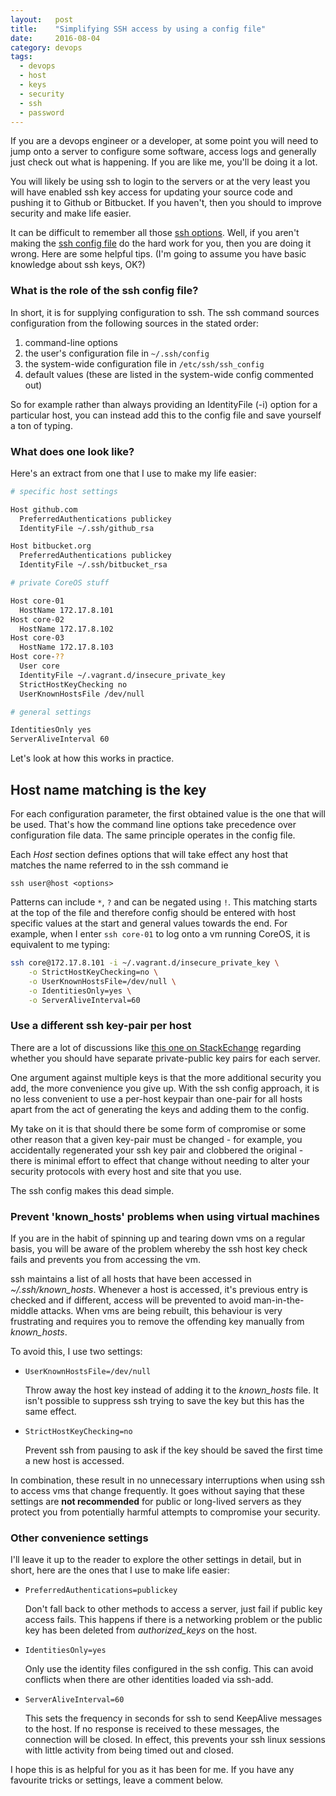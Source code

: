 ```yaml
---
layout:   post
title:    "Simplifying SSH access by using a config file"
date:     2016-08-04
category: devops
tags:
  - devops
  - host
  - keys
  - security
  - ssh
  - password
---
```


If you are a devops engineer or a developer, at some point you will need
to jump onto a server to configure some software, access logs and
generally just check out what is happening. If you are like me, you'll
be doing it a lot.

You will likely be using ssh to login to the servers or at the very
least you will have enabled ssh key access for updating your source code
and pushing it to Github or Bitbucket. If you haven't, then you should
to improve security and make life easier.

It can be difficult to remember all those [ssh
options](http://linux.die.net/man/1/ssh). Well, if you aren't making the
[ssh config file](http://linux.die.net/man/5/ssh_config) do the hard
work for you, then you are doing it wrong. Here are some helpful tips.
(I'm going to assume you have basic knowledge about ssh keys, OK?)


### What is the role of the ssh config file?

In short, it is for supplying configuration to ssh. The ssh command sources configuration from the following sources in the stated order:

1. command-line options
1. the user's configuration file in `~/.ssh/config`
1. the system-wide configuration file in `/etc/ssh/ssh_config`
1. default values (these are listed in the system-wide config commented out)

So for example rather than always providing an IdentityFile (-i) option for a particular host,
you can instead add this to the config file and save yourself a ton of typing.

### What does one look like?

Here's an extract from one that I use to make my life easier:

```bash
# specific host settings

Host github.com
  PreferredAuthentications publickey
  IdentityFile ~/.ssh/github_rsa

Host bitbucket.org
  PreferredAuthentications publickey
  IdentityFile ~/.ssh/bitbucket_rsa

# private CoreOS stuff

Host core-01
  HostName 172.17.8.101
Host core-02
  HostName 172.17.8.102
Host core-03
  HostName 172.17.8.103
Host core-??
  User core
  IdentityFile ~/.vagrant.d/insecure_private_key
  StrictHostKeyChecking no
  UserKnownHostsFile /dev/null

# general settings

IdentitiesOnly yes
ServerAliveInterval 60
```

Let's look at how this works in practice.

## Host name matching is the key

For each configuration parameter, the first obtained value is the one
that will be used. That's how the command line options take precedence
over configuration file data. The same principle operates in the config
file.

Each *Host* section defines options that will take effect any host that
matches the name referred to in the ssh command ie

    ssh user@host <options>

Patterns can include `*`, `?` and can be negated using `!`.
This matching starts at the top of the file and therefore config should
be entered with host specific values at the start and general values
towards the end. For example, when I enter `ssh core-01` to log onto a vm running
CoreOS, it is equivalent to me typing:

```bash
ssh core@172.17.8.101 -i ~/.vagrant.d/insecure_private_key \
    -o StrictHostKeyChecking=no \
    -o UserKnownHostsFile=/dev/null \
    -o IdentitiesOnly=yes \
    -o ServerAliveInterval=60
```

### Use a different ssh key-pair per host

There are a lot of discussions like [this one on
StackEchange](http://security.stackexchange.com/questions/40050/what-is-the-best-practice-separate-ssh-key-per-host-and-user-vs-one-ssh-key-for)
regarding whether you should have separate private-public key pairs for
each server.

One argument against multiple keys is that the more additional security you add,
the more convenience you give up. With the ssh config approach, it is no less convenient to use a per-host
keypair than one-pair for all hosts apart from the act of generating the keys and adding them to the config.

My take on it is that should there be some form of compromise or some
other reason that a given key-pair must be changed - for example, you
accidentally regenerated your ssh key pair and clobbered the original - there is minimal
effort to effect that change without needing to alter your security
protocols with every host and site that you use.

The ssh config makes this dead simple.

### Prevent 'known_hosts' problems when using virtual machines

If you are in the habit of spinning up and tearing down vms on a regular
basis, you will be aware of the problem whereby the ssh host key check
fails and prevents you from accessing the vm.

ssh maintains a list of all hosts that have been accessed in
*~/.ssh/known_hosts*. Whenever a host is accessed, it's previous entry
is checked and if different, access will be prevented to avoid
man-in-the-middle attacks. When vms are being rebuilt, this behaviour is
very frustrating and requires you to remove the offending key manually from
*known_hosts*.

To avoid this, I use two settings:

* `UserKnownHostsFile=/dev/null`

  Throw away the host key
instead of adding it to the *known_hosts* file. It isn't possible to
suppress ssh trying to save the key but this has the same effect.

* `StrictHostKeyChecking=no`

  Prevent ssh from pausing to ask if the
key should be saved the first time a new host is accessed.

In combination, these result in no unnecessary interruptions when using
ssh to access vms that change frequently. It goes without saying that
these settings are **not recommended** for public or long-lived servers
as they protect you from potentially harmful attempts to compromise your
security.

### Other convenience settings

I'll leave it up to the reader to explore the other settings in detail,
but in short, here are the ones that I use to make life easier:

* `PreferredAuthentications=publickey`

  Don't fall back to other methods to access a server, just fail if
  public key access fails. This happens if there is a networking problem
  or the public key has been deleted from *authorized_keys* on the host.

* `IdentitiesOnly=yes`

  Only use the identity files configured in the ssh config. This can
  avoid conflicts when there are other identities loaded via ssh-add.

* `ServerAliveInterval=60`

  This sets the frequency in seconds for ssh to send KeepAlive messages
  to the host. If no response is received to these messages, the
  connection will be closed. In effect, this prevents your ssh linux
  sessions with little activity from being timed out and closed.

I hope this is as helpful for you as it has been for me. If you have any
favourite tricks or settings, leave a comment below.
